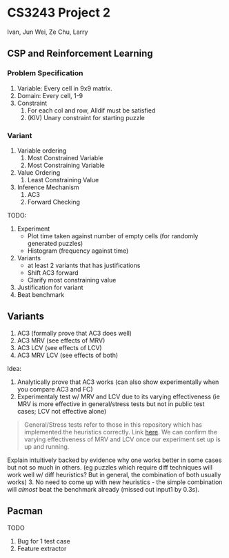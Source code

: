 # CS3243 Project 2
Ivan, Jun Wei, Ze Chu, Larry
## CSP and Reinforcement Learning
### Problem Specification
1. Variable: Every cell in 9x9 matrix.
2. Domain: Every cell, 1-9
3. Constraint
   1. For each col and row, Alldif must be satisfied
   2. (KIV) Unary constraint for starting puzzle

### Variant
1. Variable ordering
   1. Most Constrained Variable
   2. Most Constraining Variable
2. Value Ordering
   1. Least Constraining Value
3. Inference Mechanism
   1. AC3
   2. Forward Checking

TODO:
1. Experiment
    - Plot time taken against number of empty cells (for randomly generated puzzles)
    - Histogram (frequency against time)
2. Variants
    - at least 2 variants that has justifications
    - Shift AC3 forward
    - Clarify most constraining value
3. Justification for variant
4. Beat benchmark 

## Variants
1. AC3 (formally prove that AC3 does well)
2. AC3 MRV (see effects of MRV)
3. AC3 LCV (see effects of LCV)
4. AC3 MRV LCV (see effects of both)

Idea:
1. Analytically prove that AC3 works (can also show experimentally when you compare AC3 and FC)
2. Experimentaly test w/ MRV and LCV due to its varying effectiveness 
(ie MRV is more effective in general/stress tests but not in public test cases; LCV not effective alone)
> General/Stress tests refer to those in this repository which has implemented the heuristics correctly. Link [here](https://github.com/davidxk/Sudoku-CSP).
> We can confirm the varying effectiveness of MRV and LCV once our experiment set up is up and running.

Explain intuitively backed by evidence why one works better in some cases but not so much in others. 
(eg puzzles which require diff techniques will work well w/ diff heuristics? But in general, the combination of both usually works)
3. No need to come up with new heuristics - the simple combination will *almost* beat the benchmark already (missed out input1 by 0.3s).

## Pacman
TODO
1. Bug for 1 test case
2. Feature extractor
